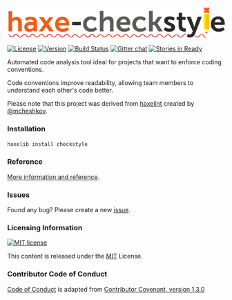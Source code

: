 ![logo](resources/logo/haxe-checkstyle.png)

[![License](http://img.shields.io/:license-mit-blue.svg)](http://opensource.org/licenses/MIT)  [![Version](https://badge.fury.io/gh/adireddy%2Fhaxe-checkstyle.svg)](http://lib.haxe.org/p/checkstyle) [![Build Status](https://travis-ci.org/adireddy/haxe-checkstyle.svg?branch=master)](https://travis-ci.org/adireddy/haxe-checkstyle) [![Gitter chat](https://badges.gitter.im/Join%20Chat.svg)](https://gitter.im/adireddy/haxe-checkstyle) [![Stories in Ready](https://badge.waffle.io/adireddy/haxe-checkstyle.svg?label=ready&title=Ready)](http://waffle.io/adireddy/haxe-checkstyle)

Automated code analysis tool ideal for projects that want to enforce coding conventions.

Code conventions improve readability, allowing team members to understand each other's code better.

Please note that this project was derived from [haxelint](https://github.com/mcheshkov/haxelint) created by [@mcheshkov](https://github.com/mcheshkov).

### Installation

```haxe
haxelib install checkstyle
```

### Reference

[More information and reference](https://adireddy.gitbooks.io/haxe-checkstyle/content/).

### Issues

Found any bug? Please create a new [issue](https://github.com/adireddy/haxe-checkstyle/issues/new).

### Licensing Information ###

<a rel="license" href="http://opensource.org/licenses/MIT">
<img alt="MIT license" height="40" src="http://upload.wikimedia.org/wikipedia/commons/c/c3/License_icon-mit.svg" /></a>

This content is released under the [MIT](http://opensource.org/licenses/MIT) License.

### Contributor Code of Conduct ###

[Code of Conduct](https://github.com/CoralineAda/contributor_covenant) is adapted from [Contributor Covenant, version 1.3.0](http://contributor-covenant.org/version/1/3/0/)
